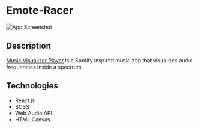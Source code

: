 # Emote-Racer

![App Screenshot](https://i.ibb.co/SXmpVNq/music-visualizer.jpg)

## Description
[Music Visualizer Player](https://emote-racer.herokuapp.com/) is a Spotify inspired music app that visualizes audio frequencies inside a spectrum.
## Technologies
* React.js
* SCSS
* Web Audio API
* HTML Canvas
